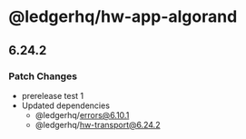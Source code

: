 # @ledgerhq/hw-app-algorand

## 6.24.2

### Patch Changes

- prerelease test 1
- Updated dependencies
  - @ledgerhq/errors@6.10.1
  - @ledgerhq/hw-transport@6.24.2
